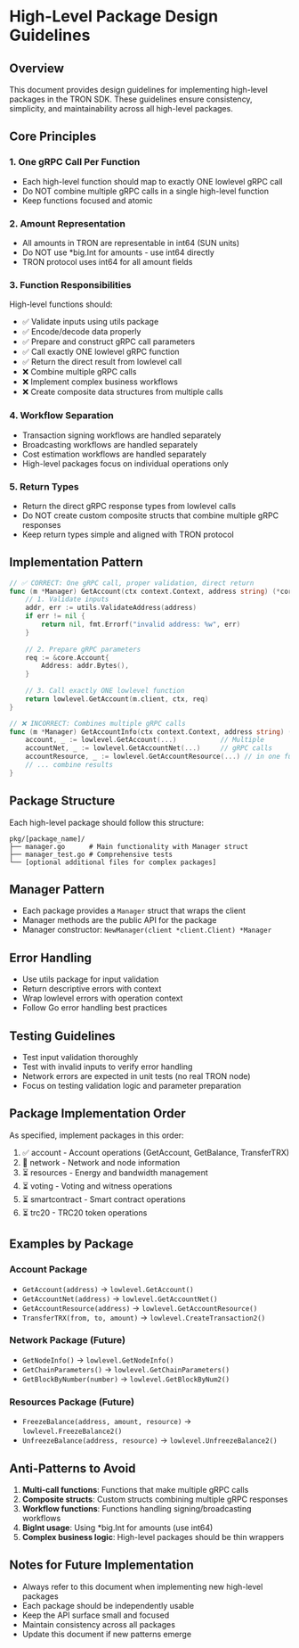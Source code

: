 # High-Level Package Design Guidelines

## Overview
This document provides design guidelines for implementing high-level packages in the TRON SDK. These guidelines ensure consistency, simplicity, and maintainability across all high-level packages.

## Core Principles

### 1. One gRPC Call Per Function
- Each high-level function should map to exactly ONE lowlevel gRPC call
- Do NOT combine multiple gRPC calls in a single high-level function
- Keep functions focused and atomic

### 2. Amount Representation
- All amounts in TRON are representable in int64 (SUN units)
- Do NOT use *big.Int for amounts - use int64 directly
- TRON protocol uses int64 for all amount fields

### 3. Function Responsibilities
High-level functions should:
- ✅ Validate inputs using utils package
- ✅ Encode/decode data properly
- ✅ Prepare and construct gRPC call parameters
- ✅ Call exactly ONE lowlevel gRPC function
- ✅ Return the direct result from lowlevel call
- ❌ Combine multiple gRPC calls
- ❌ Implement complex business workflows
- ❌ Create composite data structures from multiple calls

### 4. Workflow Separation
- Transaction signing workflows are handled separately
- Broadcasting workflows are handled separately  
- Cost estimation workflows are handled separately
- High-level packages focus on individual operations only

### 5. Return Types
- Return the direct gRPC response types from lowlevel calls
- Do NOT create custom composite structs that combine multiple gRPC responses
- Keep return types simple and aligned with TRON protocol

## Implementation Pattern

```go
// ✅ CORRECT: One gRPC call, proper validation, direct return
func (m *Manager) GetAccount(ctx context.Context, address string) (*core.Account, error) {
    // 1. Validate inputs
    addr, err := utils.ValidateAddress(address)
    if err != nil {
        return nil, fmt.Errorf("invalid address: %w", err)
    }
    
    // 2. Prepare gRPC parameters
    req := &core.Account{
        Address: addr.Bytes(),
    }
    
    // 3. Call exactly ONE lowlevel function
    return lowlevel.GetAccount(m.client, ctx, req)
}

// ❌ INCORRECT: Combines multiple gRPC calls
func (m *Manager) GetAccountInfo(ctx context.Context, address string) (*AccountInfo, error) {
    account, _ := lowlevel.GetAccount(...)           // Multiple
    accountNet, _ := lowlevel.GetAccountNet(...)     // gRPC calls
    accountResource, _ := lowlevel.GetAccountResource(...) // in one function
    // ... combine results
}
```

## Package Structure

Each high-level package should follow this structure:

```
pkg/[package_name]/
├── manager.go      # Main functionality with Manager struct
├── manager_test.go # Comprehensive tests
└── [optional additional files for complex packages]
```

## Manager Pattern

- Each package provides a `Manager` struct that wraps the client
- Manager methods are the public API for the package
- Manager constructor: `NewManager(client *client.Client) *Manager`

## Error Handling

- Use utils package for input validation
- Return descriptive errors with context
- Wrap lowlevel errors with operation context
- Follow Go error handling best practices

## Testing Guidelines

- Test input validation thoroughly
- Test with invalid inputs to verify error handling
- Network errors are expected in unit tests (no real TRON node)
- Focus on testing validation logic and parameter preparation

## Package Implementation Order

As specified, implement packages in this order:
1. ✅ account - Account operations (GetAccount, GetBalance, TransferTRX)
2. 🔄 network - Network and node information
3. ⏳ resources - Energy and bandwidth management  
4. ⏳ voting - Voting and witness operations
5. ⏳ smartcontract - Smart contract operations
6. ⏳ trc20 - TRC20 token operations

## Examples by Package

### Account Package
- `GetAccount(address)` → `lowlevel.GetAccount()`
- `GetAccountNet(address)` → `lowlevel.GetAccountNet()`  
- `GetAccountResource(address)` → `lowlevel.GetAccountResource()`
- `TransferTRX(from, to, amount)` → `lowlevel.CreateTransaction2()`

### Network Package (Future)
- `GetNodeInfo()` → `lowlevel.GetNodeInfo()`
- `GetChainParameters()` → `lowlevel.GetChainParameters()`
- `GetBlockByNumber(number)` → `lowlevel.GetBlockByNum2()`

### Resources Package (Future)
- `FreezeBalance(address, amount, resource)` → `lowlevel.FreezeBalance2()`
- `UnfreezeBalance(address, resource)` → `lowlevel.UnfreezeBalance2()`

## Anti-Patterns to Avoid

1. **Multi-call functions**: Functions that make multiple gRPC calls
2. **Composite structs**: Custom structs combining multiple gRPC responses
3. **Workflow functions**: Functions handling signing/broadcasting workflows
4. **BigInt usage**: Using *big.Int for amounts (use int64)
5. **Complex business logic**: High-level packages should be thin wrappers

## Notes for Future Implementation

- Always refer to this document when implementing new high-level packages
- Each package should be independently usable
- Keep the API surface small and focused
- Maintain consistency across all packages
- Update this document if new patterns emerge